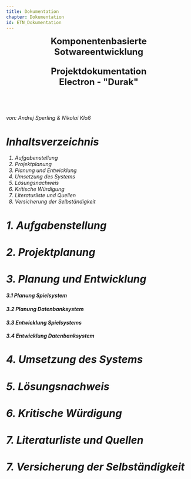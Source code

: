```yaml
---
title: Dokumentation
chapter: Dokumentation
id: ETN_Dokumentation
---
```


<font size="5"><b><p style="text-align: center;">Komponentenbasierte Sotwareentwicklung</p></b></font>
<font size="5"><b><p style="text-align: center;">Projektdokumentation <br>Electron - "Durak"</p></b></font>
<br>
<br>
<br>
<i>von: Andrej Sperling & Nikolai Kloß
# Inhaltsverzeichnis
<ol>
<li>Aufgabenstellung</li>
<li>Projektplanung</li>
<li>Planung und Entwicklung</li>
<li>Umsetzung des Systems</li>
<li>Lösungsnachweis</li>
<li>Kritische Würdigung</li>
<li>Literaturliste und Quellen</li>
<li>Versicherung der Selbständigkeit</li>
</ol>

# 1. Aufgabenstellung

# 2. Projektplanung

# 3. Planung und Entwicklung

#### 3.1 Planung Spielsystem

#### 3.2 Planung Datenbanksystem

#### 3.3 Entwicklung Spielsystems

#### 3.4 Entwicklung Datenbanksystem

# 4. Umsetzung des Systems

# 5. Lösungsnachweis

# 6. Kritische Würdigung

# 7. Literaturliste und Quellen

# 7. Versicherung der Selbständigkeit
